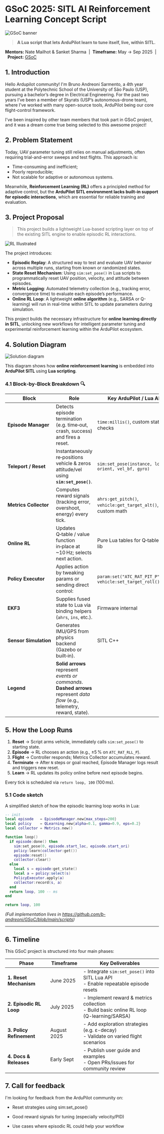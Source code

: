 # GSoC 2025: SITL AI Reinforcement Learning Concept Script

![GSoC banner](images/GSoC-Banner.png)



> **A Lua script that lets ArduPilot learn to tune itself, live, within SITL.**

**Mentors:** Nate Mailhot & Sanket Sharma&nbsp;&nbsp;|&nbsp;&nbsp;**Timeframe:** May → Sep 2025&nbsp;&nbsp;|&nbsp;&nbsp;**Project:** [GSoC](https://summerofcode.withgoogle.com/programs/2025/projects/w7EYZSIz)

## 1. Introduction

Hello Ardupilot community! I'm Bruno Andreoni Sarmento, a 4th year student at the Polytechnic School of the University of São Paulo (USP), pursuing a bachelor’s degree in Electrical Engineering. For the past two years I’ve been a member of Skyrats (USP’s autonomous-drone team), where I’ve worked with many open-source tools, ArduPilot being our core flight-control framework.

I've been inspired by other team members that took part in GSoC project, and it was a dream come true being selected to this awesome project!

## 2. Problem Statement

Today, UAV parameter tuning still relies on manual adjustments, often requiring trial-and-error sweeps and test flights. This approach is:

- Time-consuming and inefficient;
- Poorly reproducible;
- Not scalable for adaptive or autonomous systems.

Meanwhile, **Reinforcement Learning (RL)** offers a principled method for adaptive control, but the **ArduPilot SITL environment lacks built-in support for episodic interactions**, which are essential for reliable training and evaluation.

## 3. Project Proposal
> This project builds a lightweight Lua-based scripting layer on top of the existing SITL engine to enable episodic RL interactions.

![RL Illustrated](images/rl.jpg)

The project introduces:

- **Episodic Replay**: A structured way to test and evaluate UAV behavior across multiple runs, starting from known or randomized states.
- **State Reset Mechanism**: Using `sim:set_pose()` in Lua scripts to programmatically reset UAV position, velocity, and attitude between episodes.
- **Metric Logging**: Automated telemetry collection (e.g., tracking error, convergence time) to evaluate each episode’s performance.
- **Online RL Loop**: A lightweight **online algorithm** (e.g., SARSA or Q-learning) will run in real-time within SITL to update parameters during simulation.

This project builds the necessary infrastructure for **online learning directly in SITL**, unlocking new workflows for intelligent parameter tuning and experimental reinforcement learning within the ArduPilot ecosystem.

## 4. Solution Diagram
![Solution diagram](images/diagram.jpeg)

This diagram shows how **online reinforcement learning** is embedded into **ArduPilot SITL** using **Lua scripting**.

### 4.1 Block‑by‑Block Breakdown 🔍

| Block                 | Role                                                                                  | Key ArduPilot / Lua APIs                                       |
| --------------------- | ------------------------------------------------------------------------------------- | -------------------------------------------------------------- |
| **Episode Manager**   | Detects episode termination (e.g. time‑out, crash, success) and fires a reset.        | `time:millis()`, custom state checks                           |
| **Teleport / Reset**  | Instantaneously re‑positions vehicle & zeros attitude/vel using **`sim:set_pose()`**. | `sim:set_pose(instance, loc, orient, vel_bf, gyro)`            |
| **Metrics Collector** | Computes reward signals (tracking error, overshoot, energy) every tick.               | `ahrs:get_pitch()`, `vehicle:get_target_alt()`, custom math    |
| **Online RL**         | Updates Q‑table / value function in‑place at \~10 Hz; selects next action.            | Pure Lua tables for Q‑table; math lib                          |
| **Policy Executor**   | Applies action by tweaking params or sending direct control:                          | `param:set("ATC_RAT_PIT_P", val)`, `vehicle:set_target_roll()` |
| **EKF3**              | Supplies fused state to Lua via binding helpers (`ahrs`, `ins`, etc.).                | Firmware internal                                              |
| **Sensor Simulation** | Generates IMU/GPS from physics backend (Gazebo or built‑in).                          | SITL C++                                                       |
|**Legend** |**Solid arrows** represent *events or commands*. **Dashed arrows** represent *data flow* (e.g., telemetry, reward, state). | |

## 5. How the Loop Runs
1. **Reset** → Script arms vehicle, immediately calls `sim:set_pose()` to starting state.
2. **Episode** → RL chooses an action (e.g., ±5 % on `ATC_RAT_RLL_P`).
3. **Flight** → Controller responds; Metrics Collector accumulates reward.
4. **Terminate** → After `N` steps or goal reached, Episode Manager logs result and triggers new reset.
5. **Learn** → RL updates its policy online before next episode begins.

Every tick is scheduled via `return loop, 100` (100 ms).
### 5.1 Code sketch
A simplified sketch of how the episodic learning loop works in Lua:

```lua
-- init
local episode   = EpisodeManager.new{max_steps=200}
local policy    = QLearning.new{alpha=0.1, gamma=0.9, eps=0.2}
local collector = Metrics.new()

function loop()
  if episode:done() then
    sim:set_pose(0, episode.start_loc, episode.start_ori)
    policy:learn(collector:get())
    episode:reset()
    collector:clear()
  else
    local s = episode:get_state()
    local a = policy:select(s)
    PolicyExecutor.apply(a)
    collector:record(s, a)
  end
  return loop, 100 -- ms
end

return loop, 100
```

*(Full implementation lives in https://github.com/b-andreoni/GSoC/blob/main/scripts)*

---


## 6. Timeline
This GSoC project is structured into four main phases:

| Phase                    | Timeframe    | Key Deliverables                                           |
|--------------------------|--------------|------------------------------------------------------------|
| **1. Reset Mechanism**   | June 2025    | - Integrate `sim:set_pose()` into SITL Lua API<br>- Enable repeatable episode resets |
| **2. Episodic RL Loop**  | July 2025    | - Implement reward & metrics collection<br>- Build basic online RL loop (Q-learning/SARSA) |
| **3. Policy Refinement** | August 2025  | - Add exploration strategies (e.g. ε-decay)<br>- Validate on varied flight scenarios |
| **4. Docs & Releases**   | Early Sept   | - Publish user guide and examples<br>- Open PRs/issues for community review |

## 7. Call for feedback
I'm looking for feedback from the ArduPilot community on:

- Reset strategies using sim:set_pose()

- Good reward signals for tuning (especially velocity/PID)

- Use cases where episodic RL could help your workflow

